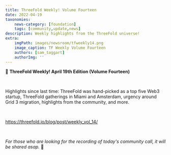 ```yaml
---
title: ThreeFold Weekly! Volume Fourteen 
date: 2022-04-19
taxonomies:
    news-category: [foundation]
    tags: [community,update,news]
description: Weekly highlights from the ThreeFold universe!
extra:
    imgPath: images/newsroom/tfweekly14.png
    image_caption: TF Weekly Volume Fourteen
    authors: [sam_taggart]
    authorImg: ''
---
```



📰 **ThreeFold Weekly! April 19th Edition (Volume Fourteen)**

<br/>

Highlights since last time: ThreeFold was hand-picked as a top five Web3 startup, ThreeFold gatherings in Miami and Amsterdam, urgency around Grid 3 migration, highlights from the community, and more.

<br/>

https://threefold.io/blog/post/weekly_vol_14/

<br/>

*For those who are looking for the recording of today's community call, it will be shared asap.* 🙏